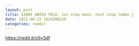 ```yaml
--- 
layout: post 
title: $100k $WISH YOLO, 1st stop moon, next stop lambo 🚀 
date: 2021-06-22 1624398236 
categories: reddit 
--- 
```

https://redd.it/o5y3df